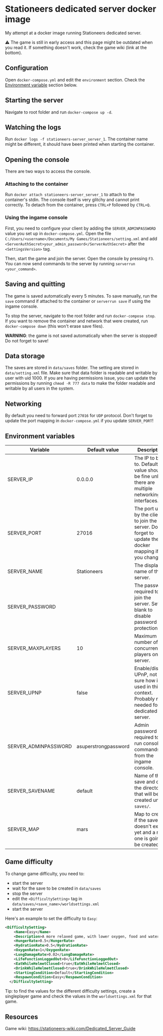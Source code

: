 # Stationeers dedicated server docker image
My attempt at a docker image running Stationeers dedicated server.

⚠️ The game is still in early access and this page might be outdated when you read it. If something doesn't work, check the game wiki (link at the bottom).

## Configuration
Open `docker-compose.yml` and edit the `environment` section. Check the [Environment variable](#environment-variables) section below.

## Starting the server
Navigate to root folder and run `docker-compose up -d`.

## Watching the logs
Run `docker logs -f stationeers-server_server_1`. The container name might be different, it should have been printed when starting the container.

## Opening the console
There are two ways to access the console.

### Attaching to the container
Run `docker attach stationeers-server_server_1` to attach to the container's stdin. The console itself is very glitchy and cannot print correctly. To detach from the container, press `CTRL+P` followed by `CTRL+Q`.

### Using the ingame console
First, you need to configure your client by adding the `SERVER_ADMINPASSWORD` value you set up in `docker-compose.yml`. Open the file `C:/Users/<username>/Documents/My Games/Stationeers/setting.xml` and add `<ServerAuthSecret>your_admin_password</ServerAuthSecret>` after the `<SettingsVersion>` tag.

Then, start the game and join the server. Open the console by pressing `F3`. You can now send commands to the server by running `serverrun <your_command>`.

## Saving and quitting
The game is saved automatically every 5 minutes. To save manually, run the `save` command if attached to the container or `serverrun save` if using the ingame console.

To stop the server, navigate to the root folder and run `docker-compose stop`. If you want to remove the container and network that were created, run `docker-compose down` (this won't erase save files).

**WARNING**: the game is not saved automatically when the server is stopped! Do not forget to save!

## Data storage
The saves are stored in `data/saves` folder. The setting are stored in `data/setting.xml` file. Make sure that data folder is readable and writable by user with uid 1000. If you are having permissions issue, you can update the permissions by running `chmod -R 777 data` to make the folder readable and writable by all users in the system.

## Networking
By default you need to forward port `27016` for `UDP` protocol. Don't forget to update the port mapping in `docker-compose.yml` if you update `SERVER_PORT`!

## Environment variables

| Variable | Default value | Description |
|----------|---------------|-------------|
| SERVER_IP | 0.0.0.0 | The IP to bind to. Default value should be fine unless there are multiple networking interfaces. |
| SERVER_PORT | 27016 | The port used by the clients to join the server. Do not forget to update the docker mapping if you change it. |
| SERVER_NAME | Stationeers | The display name of the server. |
| SERVER_PASSWORD |  | The password required to join the server. Set to blank to disable password protection. |
| SERVER_MAXPLAYERS | 10 | Maximum number of concurrent players on the server. |
| SERVER_UPNP | false | Enable/disable UPnP, not sure how it is used in this context. Probably not needed for a dedicated server. |
| SERVER_ADMINPASSWORD | asuperstrongpassword | Admin password required to run console commands from the ingame console. |
| SERVER_SAVENAME | default | Name of the save and of the directory that will be created under `saves/`. |
| SERVER_MAP | mars | Map to create if the save doesn't exist yet and a new one is going to be created. |

## Game difficulty
To change game difficulty, you need to:
 - start the server
 - wait for the save to be created in `data/saves`
 - stop the server
 - edit the `<DifficultySetting>` tag in `data/saves/<save_name>/worldsettings.xml`
 - start the server

Here's an example to set the difficulty to `Easy`:
```xml
<DifficultySetting>
    <Name>Easy</Name>
    <Description>A more relaxed game, with lower oxygen, food and water usage. You will survive longer in toxic environments. Respawning is no issue.</Description>
    <HungerRate>0.5</HungerRate>
    <HydrationRate>0.5</HydrationRate>
    <OxygenRate>1</OxygenRate>
    <LungDamageRate>0.02</LungDamageRate>
    <LifeFunctionLoggedOut>0</LifeFunctionLoggedOut>
    <EatWhileHelmetClosed>true</EatWhileHelmetClosed>
    <DrinkWhileHelmetClosed>true</DrinkWhileHelmetClosed>
    <StartingCondition>Default</StartingCondition>
    <RespawnCondition>Easy</RespawnCondition>
  </DifficultySetting>
```
Tip: to find the values for the different difficulty settings, create a singleplayer game and check the values in the `worldsettings.xml` for that game.

## Resources
Game wiki: https://stationeers-wiki.com/Dedicated_Server_Guide
